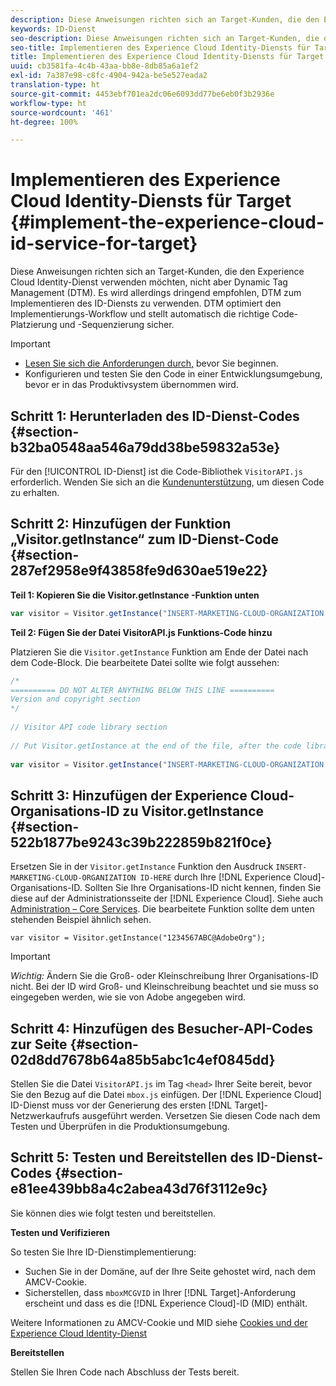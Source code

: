 ```yaml
---
description: Diese Anweisungen richten sich an Target-Kunden, die den Experience Cloud Identity-Dienst verwenden möchten, nicht aber Dynamic Tag Management (DTM). Es wird allerdings dringend empfohlen, DTM zum Implementieren des ID-Diensts zu verwenden. DTM optimiert den Implementierungs-Workflow und stellt automatisch die richtige Code-Platzierung und -Sequenzierung sicher.
keywords: ID-Dienst
seo-description: Diese Anweisungen richten sich an Target-Kunden, die den Experience Cloud Identity-Dienst verwenden möchten, nicht aber Dynamic Tag Management (DTM). Es wird allerdings dringend empfohlen, DTM zum Implementieren des ID-Diensts zu verwenden. DTM optimiert den Implementierungs-Workflow und stellt automatisch die richtige Code-Platzierung und -Sequenzierung sicher.
seo-title: Implementieren des Experience Cloud Identity-Diensts für Target
title: Implementieren des Experience Cloud Identity-Diensts für Target
uuid: cb3581fa-4c4b-43aa-bb8e-8db85a6a1ef2
exl-id: 7a387e98-c8fc-4904-942a-be5e527eada2
translation-type: ht
source-git-commit: 4453ebf701ea2dc06e6093dd77be6eb0f3b2936e
workflow-type: ht
source-wordcount: '461'
ht-degree: 100%

---
```


# Implementieren des Experience Cloud Identity-Diensts für Target {#implement-the-experience-cloud-id-service-for-target}

Diese Anweisungen richten sich an Target-Kunden, die den Experience Cloud Identity-Dienst verwenden möchten, nicht aber Dynamic Tag Management (DTM). Es wird allerdings dringend empfohlen, DTM zum Implementieren des ID-Diensts zu verwenden. DTM optimiert den Implementierungs-Workflow und stellt automatisch die richtige Code-Platzierung und -Sequenzierung sicher.

>[!IMPORTANT]
>
>* [Lesen Sie sich die Anforderungen durch,](../reference/requirements.md) bevor Sie beginnen.
>* Konfigurieren und testen Sie den Code in einer Entwicklungsumgebung, bevor er in das Produktivsystem übernommen wird.


## Schritt 1: Herunterladen des ID-Dienst-Codes {#section-b32ba0548aa546a79dd38be59832a53e}

Für den [!UICONTROL ID-Dienst] ist die Code-Bibliothek `VisitorAPI.js` erforderlich. Wenden Sie sich an die [Kundenunterstützung](https://helpx.adobe.com/de/marketing-cloud/contact-support.html), um diesen Code zu erhalten.

## Schritt 2: Hinzufügen der Funktion „Visitor.getInstance“ zum ID-Dienst-Code {#section-287ef2958e9f43858fe9d630ae519e22}

**Teil 1: Kopieren Sie die Visitor.getInstance -Funktion unten**

```js
var visitor = Visitor.getInstance("INSERT-MARKETING-CLOUD-ORGANIZATION ID-HERE"); 
```

**Teil 2: Fügen Sie der Datei VisitorAPI.js Funktions-Code hinzu**

Platzieren Sie die `Visitor.getInstance` Funktion am Ende der Datei nach dem Code-Block. Die bearbeitete Datei sollte wie folgt aussehen:

```js
/* 
========== DO NOT ALTER ANYTHING BELOW THIS LINE ========== 
Version and copyright section 
*/ 
 
// Visitor API code library section 
 
// Put Visitor.getInstance at the end of the file, after the code library 
 
var visitor = Visitor.getInstance("INSERT-MARKETING-CLOUD-ORGANIZATION ID-HERE");
```

## Schritt 3: Hinzufügen der Experience Cloud-Organisations-ID zu Visitor.getInstance {#section-522b1877be9243c39b222859b821f0ce}

Ersetzen Sie in der `Visitor.getInstance` Funktion den Ausdruck `INSERT-MARKETING-CLOUD-ORGANIZATION ID-HERE` durch Ihre [!DNL Experience Cloud]-Organisations-ID. Sollten Sie Ihre Organisations-ID nicht kennen, finden Sie diese auf der Administrationsseite der [!DNL Experience Cloud]. Siehe auch [Administration – Core Services](https://docs.adobe.com/content/help/de-DE/core-services/interface/manage-users-and-products/admin-getting-started.html). Die bearbeitete Funktion sollte dem unten stehenden Beispiel ähnlich sehen.

`var visitor = Visitor.getInstance("1234567ABC@AdobeOrg");`

>[!IMPORTANT]
>
>*Wichtig:* Ändern Sie die Groß- oder Kleinschreibung Ihrer Organisations-ID nicht. Bei der ID wird Groß- und Kleinschreibung beachtet und sie muss so eingegeben werden, wie sie von Adobe angegeben wird.

## Schritt 4: Hinzufügen des Besucher-API-Codes zur Seite {#section-02d8dd7678b64a85b5abc1c4ef0845dd}

Stellen Sie die Datei `VisitorAPI.js` im Tag `<head>` Ihrer Seite bereit, bevor Sie den Bezug auf die Datei `mbox.js` einfügen. Der [!DNL Experience Cloud] ID-Dienst muss vor der Generierung des ersten [!DNL Target]-Netzwerkaufrufs ausgeführt werden. Versetzen Sie diesen Code nach dem Testen und Überprüfen in die Produktionsumgebung.

## Schritt 5: Testen und Bereitstellen des ID-Dienst-Codes {#section-e81ee439bb8a4c2abea43d76f3112e9c}

Sie können dies wie folgt testen und bereitstellen.

**Testen und Verifizieren**

So testen Sie Ihre ID-Dienstimplementierung:

* Suchen Sie in der Domäne, auf der Ihre Seite gehostet wird, nach dem AMCV-Cookie.
* Sicherstellen, dass `mboxMCGVID` in Ihrer [!DNL Target]-Anforderung erscheint und dass es die [!DNL Experience Cloud]-ID (MID) enthält.

Weitere Informationen zu AMCV-Cookie und MID siehe [Cookies und der Experience Cloud Identity-Dienst](../introduction/cookies.md)

**Bereitstellen**

Stellen Sie Ihren Code nach Abschluss der Tests bereit.
